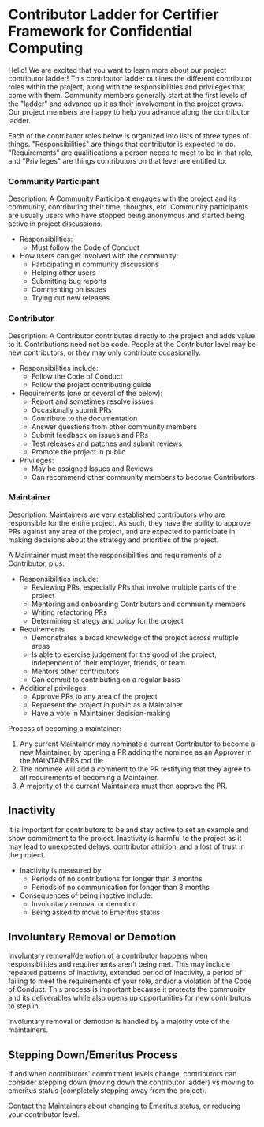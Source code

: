 # Contributor Ladder for Certifier Framework for Confidential Computing

Hello! We are excited that you want to learn more about our project contributor ladder! This contributor ladder outlines the different contributor roles within the project, along with the responsibilities and privileges that come with them. Community members generally start at the first levels of the "ladder" and advance up it as their involvement in the project grows.  Our project members are happy to help you advance along the contributor ladder.

Each of the contributor roles below is organized into lists of three types of things. "Responsibilities" are things that contributor is expected to do. "Requirements" are qualifications a person needs to meet to be in that role, and "Privileges" are things contributors on that level are entitled to.


### Community Participant
Description: A Community Participant engages with the project and its community, contributing their time, thoughts, etc. Community participants are usually users who have stopped being anonymous and started being active in project discussions.

* Responsibilities:
    * Must follow the Code of Conduct
* How users can get involved with the community:
    * Participating in community discussions
    * Helping other users
    * Submitting bug reports
    * Commenting on issues
    * Trying out new releases

### Contributor
Description: A Contributor contributes directly to the project and adds value to it. Contributions need not be code. People at the Contributor level may be new contributors, or they may only contribute occasionally.

* Responsibilities include:
    * Follow the Code of Conduct
    * Follow the project contributing guide
* Requirements (one or several of the below):
    * Report and sometimes resolve issues
    * Occasionally submit PRs
    * Contribute to the documentation
    * Answer questions from other community members
    * Submit feedback on issues and PRs
    * Test releases and patches and submit reviews
    * Promote the project in public
* Privileges:
    * May be assigned Issues and Reviews
    * Can recommend other community members to become Contributors


### Maintainer
Description: Maintainers are very established contributors who are responsible for the entire project. As such, they have the ability to approve PRs against any area of the project, and are expected to participate in making decisions about the strategy and priorities of the project.

A Maintainer must meet the responsibilities and requirements of a Contributor, plus:

* Responsibilities include:
    * Reviewing PRs, especially PRs that involve multiple parts of the project
    * Mentoring and onboarding Contributors and community members
    * Writing refactoring PRs
    * Determining strategy and policy for the project
* Requirements
    * Demonstrates a broad knowledge of the project across multiple areas
    * Is able to exercise judgement for the good of the project, independent of their employer, friends, or team
    * Mentors other contributors
    * Can commit to contributing on a regular basis
* Additional privileges:
    * Approve PRs to any area of the project
    * Represent the project in public as a Maintainer
    * Have a vote in Maintainer decision-making
    

Process of becoming a maintainer:
1. Any current Maintainer may nominate a current Contributor to become a new Maintainer, by opening a PR adding the nominee as an Approver in the MAINTAINERS.md file
2. The nominee will add a comment to the PR testifying that they agree to all requirements of becoming a Maintainer.
3. A majority of the current Maintainers must then approve the PR.


## Inactivity
It is important for contributors to be and stay active to set an example and show commitment to the project. Inactivity is harmful to the project as it may lead to unexpected delays, contributor attrition, and a lost of trust in the project.

* Inactivity is measured by:
    * Periods of no contributions for longer than 3 months
    * Periods of no communication for longer than 3 months
* Consequences of being inactive include:
    * Involuntary removal or demotion
    * Being asked to move to Emeritus status

## Involuntary Removal or Demotion

Involuntary removal/demotion of a contributor happens when responsibilities and requirements aren't being met. This may include repeated patterns of inactivity, extended period of inactivity, a period of failing to meet the requirements of your role, and/or a violation of the Code of Conduct. This process is important because it protects the community and its deliverables while also opens up opportunities for new contributors to step in.

Involuntary removal or demotion is handled by a majority vote of the maintainers.

## Stepping Down/Emeritus Process
If and when contributors' commitment levels change, contributors can consider stepping down (moving down the contributor ladder) vs moving to emeritus status (completely stepping away from the project).

Contact the Maintainers about changing to Emeritus status, or reducing your contributor level.

